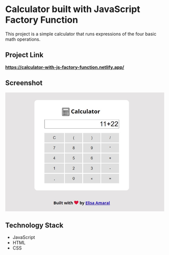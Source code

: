 # Calculator built with JavaScript Factory Function

This project is a simple calculator that runs expressions of the four basic math operations.

## Project Link

**https://calculator-with-js-factory-function.netlify.app/**

## Screenshot

![Screenshot](assets/img/Screenshot.png)

## Technology Stack

+ JavaScript
+ HTML
+ CSS
